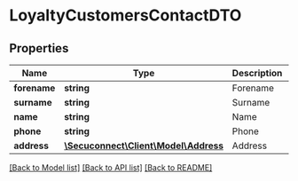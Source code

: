 # LoyaltyCustomersContactDTO

## Properties
Name | Type | Description | Notes
------------ | ------------- | ------------- | -------------
**forename** | **string** | Forename | [optional] 
**surname** | **string** | Surname | [optional] 
**name** | **string** | Name | [optional] 
**phone** | **string** | Phone | [optional] 
**address** | [**\Secuconnect\Client\Model\Address**](Address.md) | Address | [optional] 

[[Back to Model list]](../README.md#documentation-for-models) [[Back to API list]](../README.md#documentation-for-api-endpoints) [[Back to README]](../README.md)


